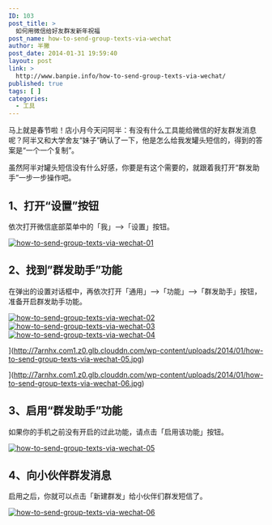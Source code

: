 ```yaml
---
ID: 103
post_title: >
  如何用微信给好友群发新年祝福
post_name: how-to-send-group-texts-via-wechat
author: 半撇
post_date: 2014-01-31 19:59:40
layout: post
link: >
  http://www.banpie.info/how-to-send-group-texts-via-wechat/
published: true
tags: [ ]
categories:
  - 工具
---
```

马上就是春节啦！店小月今天问阿半：有没有什么工具能给微信的好友群发消息呢？阿半又和大学舍友“妹子”确认了一下，他是怎么给我发罐头短信的，得到的答案是“一个一个复制”。

虽然阿半对罐头短信没有什么好感，你要是有这个需要的，就跟着我打开“群发助手”一步一步操作吧。

## 1、打开“设置”按钮

依次打开微信底部菜单中的「我」–>「设置」按钮。

[![how-to-send-group-texts-via-wechat-01][1]][1]

## 2、找到”群发助手”功能

在弹出的设置对话框中，再依次打开「通用」–>「功能」–>「群发助手」按钮，准备开启群发助手功能。

[![how-to-send-group-texts-via-wechat-02][2]][2] [![how-to-send-group-texts-via-wechat-03][3]][3] [![how-to-send-group-texts-via-wechat-04][4]][4]

](http://7arnhx.com1.z0.glb.clouddn.com/wp-content/uploads/2014/01/how-to-send-group-texts-via-wechat-05.jpg)

](http://7arnhx.com1.z0.glb.clouddn.com/wp-content/uploads/2014/01/how-to-send-group-texts-via-wechat-06.jpg)

## 3、启用“群发助手”功能

如果你的手机之前没有开启的过此功能，请点击「启用该功能」按钮。

[![how-to-send-group-texts-via-wechat-05][5]][5]

## 4、向小伙伴群发消息

启用之后，你就可以点击「新建群发」给小伙伴们群发短信了。

[![how-to-send-group-texts-via-wechat-06][6]][6]

<!--stackedit_data:
eyJoaXN0b3J5IjpbMTgzNDUxMjk1Ml19
-->

<!--stackedit_data:
eyJoaXN0b3J5IjpbOTkxNTE4MDJdfQ==
-->

 [1]: http://www.banpie.info/wp-content/uploads/2018/11/how-to-send-group-texts-via-wechat-01.jpg
 [2]: http://7arnhx.com1.z0.glb.clouddn.com/wp-content/uploads/2014/01/how-to-send-group-texts-via-wechat-02.jpg
 [3]: http://7arnhx.com1.z0.glb.clouddn.com/wp-content/uploads/2014/01/how-to-send-group-texts-via-wechat-03.jpg
 [4]: http://7arnhx.com1.z0.glb.clouddn.com/wp-content/uploads/2014/01/how-to-send-group-texts-via-wechat-04.jpg
 [5]: http://7arnhx.com1.z0.glb.clouddn.com/wp-content/uploads/2014/01/how-to-send-group-texts-via-wechat-05.jpg
 [6]: http://7arnhx.com1.z0.glb.clouddn.com/wp-content/uploads/2014/01/how-to-send-group-texts-via-wechat-06.jpg